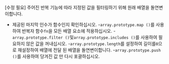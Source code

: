 [수정 필요]
주어진 반복 기능에 따라 지정된 값을 필터링하기 위해 원래 배열을 돌연변이합니다.

- 제공된 마지막 인수가 함수인지 확인하십시오.
-`array.prototype.map ()`를 사용하여 반복자 함수`fn`을 모든 배열 요소에 적용하십시오.
-`array.prototype.filter ()`및`array.prototype.includes ()`를 사용하여 필요하지 않은 값을 꺼내십시오.
-`array.prototype.length`를 설정하여 길이를`0`으로 재설정하여 배열에 전달 된 배열을 돌연변이합니다.
-`array.prototype.push ()`를 사용하여 당겨진 값 만 다시 포괄하십시오.